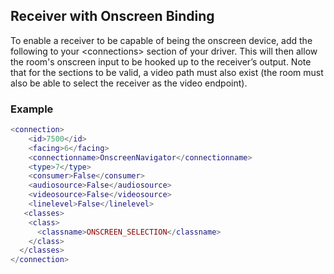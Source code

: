 
## Receiver with Onscreen Binding

To enable a receiver to be capable of being the onscreen device, add the following to your \<connections\> section of your driver.  This will then allow the room's onscreen input to be hooked up to the receiver’s output.  Note that for the sections to be valid, a video path must also exist (the room must also be able to select the receiver as the video endpoint).

### Example

```lua
<connection>
    <id>7500</id>
    <facing>6</facing>
    <connectionname>OnscreenNavigator</connectionname>
    <type>7</type>
    <consumer>False</consumer>
    <audiosource>False</audiosource>
    <videosource>False</videosource>
    <linelevel>False</linelevel>
   <classes>
    <class>
      <classname>ONSCREEN_SELECTION</classname>
    </class>
  </classes>
</connection>
```



